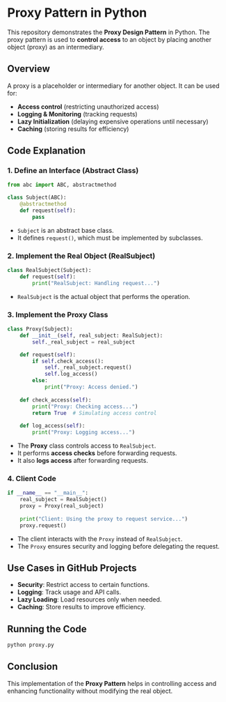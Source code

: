 # Proxy Pattern in Python

This repository demonstrates the **Proxy Design Pattern** in Python. The proxy pattern is used to **control access** to an object by placing another object (proxy) as an intermediary.

## **Overview**
A proxy is a placeholder or intermediary for another object. It can be used for:
- **Access control** (restricting unauthorized access)
- **Logging & Monitoring** (tracking requests)
- **Lazy Initialization** (delaying expensive operations until necessary)
- **Caching** (storing results for efficiency)

## **Code Explanation**

### **1. Define an Interface (Abstract Class)**
```python
from abc import ABC, abstractmethod

class Subject(ABC):
    @abstractmethod
    def request(self):
        pass
```
- `Subject` is an abstract base class.
- It defines `request()`, which must be implemented by subclasses.

### **2. Implement the Real Object (RealSubject)**
```python
class RealSubject(Subject):
    def request(self):
        print("RealSubject: Handling request...")
```
- `RealSubject` is the actual object that performs the operation.

### **3. Implement the Proxy Class**
```python
class Proxy(Subject):
    def __init__(self, real_subject: RealSubject):
        self._real_subject = real_subject

    def request(self):
        if self.check_access():
            self._real_subject.request()
            self.log_access()
        else:
            print("Proxy: Access denied.")
    
    def check_access(self):
        print("Proxy: Checking access...")
        return True  # Simulating access control
    
    def log_access(self):
        print("Proxy: Logging access...")
```
- The **Proxy** class controls access to `RealSubject`.
- It performs **access checks** before forwarding requests.
- It also **logs access** after forwarding requests.

### **4. Client Code**
```python
if __name__ == "__main__":
    real_subject = RealSubject()
    proxy = Proxy(real_subject)
    
    print("Client: Using the proxy to request service...")
    proxy.request()
```
- The client interacts with the `Proxy` instead of `RealSubject`.
- The `Proxy` ensures security and logging before delegating the request.

## **Use Cases in GitHub Projects**
- **Security**: Restrict access to certain functions.
- **Logging**: Track usage and API calls.
- **Lazy Loading**: Load resources only when needed.
- **Caching**: Store results to improve efficiency.

## **Running the Code**
```bash
python proxy.py
```

## **Conclusion**
This implementation of the **Proxy Pattern** helps in controlling access and enhancing functionality without modifying the real object.


